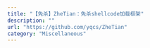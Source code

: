 ```yaml
---
title: "【免杀】ZheTian：免杀shellcode加载框架"
description: ""
url: "https://github.com/yqcs/ZheTian"
category: "Miscellaneous"
---
```

